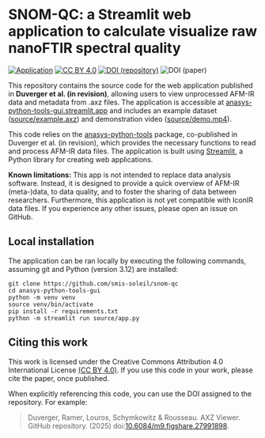 # SNOM-QC: a Streamlit web application to calculate visualize raw nanoFTIR spectral quality

[![Application][application-shield]][application-link]
[![CC BY 4.0][license-shield]][license-link]
[![DOI (repository)][doi-repo-shield]][doi-repo-link]
![DOI (paper)][doi-paper-shield]

This repository contains the source code for the web application published in **Duverger et al. (in revision)**, allowing users to view unprocessed AFM-IR data and metadata from .axz files. The application is accessible at [anasys-python-tools-gui.streamlit.app][application-link] and includes an example dataset ([source/example.axz](source/example.axz)) and demonstration video ([source/demo.mp4](source/demo.mp4)).

This code relies on the [anasys-python-tools](https://github.com/GeorgRamer/anasys-python-tools) package, co-published in Duverger et al. (in revision), which provides the necessary functions to read and process AFM-IR data files. The application is built using [Streamlit](https://streamlit.io/), a Python library for creating web applications.

**Known limitations:** This app is not intended to replace data analysis
software. Instead, it is designed to provide a quick overview of AFM-IR (meta-)data,
to data quality, and to foster the sharing of data between researchers. Furthermore,
this application is not yet compatible with IconIR data files. If you experience
any other issues, please open an issue on GitHub.

## Local installation

The application can be ran locally by executing the following commands, assuming git and Python (version 3.12) are installed:

```
git clone https://github.com/smis-soleil/snom-qc
cd anasys-python-tools-gui
python -m venv venv
source venv/bin/activate
pip install -r requirements.txt
python -m streamlit run source/app.py 
```

## Citing this work

This work is licensed under the Creative Commons Attribution 4.0 International License [(CC BY 4.0)][license-link]. If you use this code in your work, please cite the paper, once published. 

When explicitly referencing this code, you can use the DOI assigned to the repository. For example:
> Duverger, Ramer, Louros, Schymkowitz & Rousseau. AXZ Viewer. GitHub repository. (2025) doi:[10.6084/m9.figshare.27991898][doi-repo-link].

[license-link]:       http://creativecommons.org/licenses/by/4.0/
[license-image]:      https://i.creativecommons.org/l/by/4.0/88x31.png
[license-shield]:     https://img.shields.io/badge/License-CC%20BY%204.0-deepskyblue.svg

[application-link]: https://snom-qc.streamlit.app
[application-shield]: https://img.shields.io/badge/Open_on_Streamlit-tomato

[doi-repo-shield]:  https://img.shields.io/badge/DOI_(repository)-10.6084/m9.figshare.27991898-deepskyblue
[doi-repo-link]: https://doi.org/...

[doi-paper-shield]:  https://img.shields.io/badge/DOI_(paper)-pending-gainsboro
